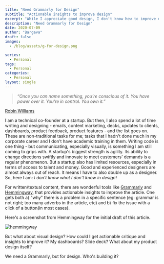 ```yaml
---
title: "Need Grammarly for Design"
subtitle: "Actionable insights to improve design"
excerpt: "While I appreciate good design, I don't know how to improve upon a bad design to make it good. Time to have a Grammarly for design."
description: "Need Grammarly for Design"
date: 2020-07-09
author: "Bargava"
draft: false
images:
  - /blog/assets/g-for-design.png

series:
  - Personal
tags:
  - Personal
categories:
  - Personal
layout: single
---
```


> _“Once you can name something, you’re conscious of it. You have power over it. You’re in control. You own it.”_

[Robin Williams](https://www.amazon.com/Non-Designers-Design-Book-4th/dp/0133966151)

I am a technical co-founder at a startup. But then, I also spend a lot of time writing and designing - emails, content marketing, decks, updates to clients, dashboards, product feedback, product features - and the list goes on. These are non-traditional tasks for me; tasks that I hadn't done much in my corporate career and I don't have academic training in them. Writing code is one thing - but communicating, especially visually, is something I am still coming to grips with. A startup's biggest strength is agility. Its ability to change directions swiftly and innovate to meet customers' demands is a regular phenomenon. But a startup also has limited resources, especially in terms of access to talent and money. Good and experienced designers are almost always out of reach. It means I have to also double up as a designer. So, here I am: *I don't know what I don't know in design*!

For written/textual content, there are wonderful tools like [Grammarly](https://www.grammarly.com/) and [Hemmingway](http://www.hemingwayapp.com/), that provides actionable insights to improve the article. One gets both a) "why" there is a problem in a specific sentence (eg: grammar is not right; too many adverbs in the article, etc) and b) fix the issue with a click of a button(in most cases).

Here's a screenshot from Hemmingway for the initial draft of this article.

![hemmingway](/blog/assets/hway.png)

But what about visual design? How could I get actionable critique and insights to improve it? My dashboards? Slide deck? What about my product design itself?

We need a Grammarly, but for design. Who's building it?
